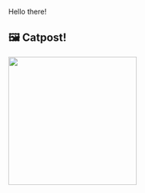 Hello there!



## 🖼️ Catpost!

<sub>
    <img src="https://cdn2.thecatapi.com/images/bl7.jpg" height="256">
</sub>

